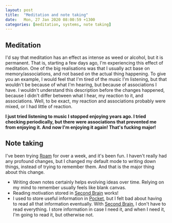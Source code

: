 ```yaml
---
layout: post
title:  "Meditation and note taking"
date:   Mon, 27 Jan 2020 08:00:59 +1300
categories: [meditation, systems, note taking]
---
```


## Meditation

I'd say that meditation has an effect as intense as weed or alcohol, but it is
permanent. That is, starting a few days ago, I'm experiencing this effect of
meditation. One of the big realisations was that I usually act base on
memory/associations, and not based on the actual thing happening. To give you an
example, I would feel that I'm tired of the music I'm listening, but that
wouldn't be because of what I'm hearing, but because of associations I have.
I wouldn't understand this description before the changes happened, because I
didn't differ between what I hear, my reaction to it, and associations. Well, to
be exact, my reaction and associations probably were mixed, or I had little of
reaction.

**I just tried listening to music I stopped enjoying years ago. I tried
checking periodically, but there were associations that prevented me from
enjoying it. And now I'm enjoying it again! That's fucking major!**

## Note taking

I've been trying [Roam](https://roamresearch.com) for over a week, and it's been
fun. I haven't really had any profound changes, but I changed my default mode to
writing down things, instead of trying to remember them. And that is the major
thing about this change.

* Writing down notes certainly helps evolving ideas over time. Relying on my
  mind to remember usually feels like blank canvas.
* Reading motivation stored in [Second
  Brain](https://praxis.fortelabs.co/basboverview/) works!
* I used to store useful information in [Pocket](https://pocket.co/), but I felt
  bad about having to read all that information eventually. With [Second
  Brain](https://praxis.fortelabs.co/basboverview/), I don't have to read
  everything. I store information in case I need it, and when I need it, I'm
  going to read it, but otherwise not.
